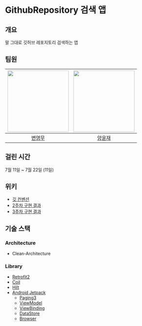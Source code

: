# GithubRepository 검색 앱
## 개요
말 그대로 깃허브 레포지토리 검색하는 앱

## 팀원
|<img src="https://github.com/YM-Byun.png" width="200"/>|<img src="https://github.com/2004yyj.png" width="200"/>
|:--:|:--:|
|[변영무](https://github.com/YM-Byun)|[양윤재](https://github.com/2004yyj)|

## 걸린 시간
7월 11일 ~ 7월 22일 (11일)

## 위키
* [깃 컨벤션](https://github.com/woowa-techcamp-2022/android-repo-02/wiki)
* [2주차 구현 결과](https://github.com/woowa-techcamp-2022/android-repo-02/wiki/2주차-구현)
* [3주차 구현 결과](https://github.com/woowa-techcamp-2022/android-repo-02/wiki/3주차-구현)

## 기술 스택
### Architecture
* Clean-Architecture

### Library
* [Retrofit2](https://square.github.io/retrofit/)
* [Coil](https://coil-kt.github.io/coil/)
* [Hilt](https://dagger.dev/hilt/)
* [Android Jetpack](https://developer.android.com/jetpack/getting-started)
  * [Paging3](https://developer.android.com/topic/libraries/architecture/paging/v3-overview)
  * [ViewModel](https://developer.android.com/topic/libraries/architecture/viewmodel)
  * [ViewBinding](https://developer.android.com/topic/libraries/view-binding)
  * [DataStore](https://developer.android.com/topic/libraries/architecture/datastore)
  * [Browser](https://developer.android.com/jetpack/androidx/releases/browser#1.4.0)
